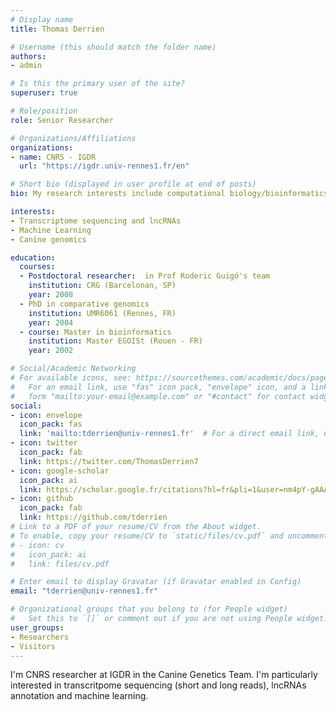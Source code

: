 ```yaml
---
# Display name
title: Thomas Derrien

# Username (this should match the folder name)
authors:
- admin

# Is this the primary user of the site?
superuser: true

# Role/position
role: Senior Researcher 

# Organizations/Affiliations
organizations:
- name: CNRS - IGDR
  url: "https://igdr.univ-rennes1.fr/en"

# Short bio (displayed in user profile at end of posts)
bio: My research interests include computational biology/bioinformatics, (dog) transcriptome sequencing (short and long reads), machine learning and lncRNAs.

interests:
- Transcriptome sequencing and lncRNAs
- Machine Learning
- Canine genomics

education:
  courses:
  - Postdoctoral researcher:  in Prof Roderic Guigó's team 
    institution: CRG (Barcelonan, SP)
    year: 2008
  - PhD in comparative genomics
    institution: UMR6061 (Rennes, FR)
    year: 2004
  - course: Master in bioinformatics 
    institution: Master EGOISt (Rouen - FR)
    year: 2002 

# Social/Academic Networking
# For available icons, see: https://sourcethemes.com/academic/docs/page-builder/#icons
#   For an email link, use "fas" icon pack, "envelope" icon, and a link in the
#   form "mailto:your-email@example.com" or "#contact" for contact widget.
social:
- icon: envelope
  icon_pack: fas
  link: 'mailto:tderrien@univ-rennes1.fr'  # For a direct email link, use "mailto:test@example.org".
- icon: twitter
  icon_pack: fab
  link: https://twitter.com/ThomasDerrien7
- icon: google-scholar
  icon_pack: ai
  link: https://scholar.google.fr/citations?hl=fr&pli=1&user=nm4pY-gAAAAJ
- icon: github
  icon_pack: fab
  link: https://github.com/tderrien
# Link to a PDF of your resume/CV from the About widget.
# To enable, copy your resume/CV to `static/files/cv.pdf` and uncomment the lines below.
# - icon: cv
#   icon_pack: ai
#   link: files/cv.pdf

# Enter email to display Gravatar (if Gravatar enabled in Config)
email: "tderrien@univ-rennes1.fr"

# Organizational groups that you belong to (for People widget)
#   Set this to `[]` or comment out if you are not using People widget.
user_groups:
- Researchers
- Visitors
---
```


I'm CNRS researcher at IGDR in the Canine Genetics Team. I'm particularly interested in  transcritpome sequencing (short and long reads), lncRNAs annotation and machine learning.

